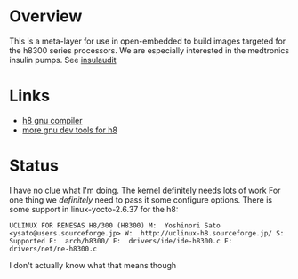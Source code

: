 # Overview
This is a meta-layer for use in open-embedded to build images targeted
for the h8300 series processors. We are especially interested in the
medtronics insulin pumps. See [insulaudit](https://github.com/bewest/insulaudit)

# Links
* [h8 gnu compiler](http://www.gnuh8.org/)
* [more gnu dev tools for h8](http://h8300-hms.sourceforge.net/)

# Status
I have no clue what I'm  doing. The kernel definitely needs lots of work
For one thing we *definitely* need to pass it some configure options.
There is some support in linux-yocto-2.6.37 for the h8:

`UCLINUX FOR RENESAS H8/300 (H8300)
M:	Yoshinori Sato <ysato@users.sourceforge.jp>
W:	http://uclinux-h8.sourceforge.jp/
S:	Supported
F:	arch/h8300/
F:	drivers/ide/ide-h8300.c
F:	drivers/net/ne-h8300.c
`

I don't actually know what that means though
